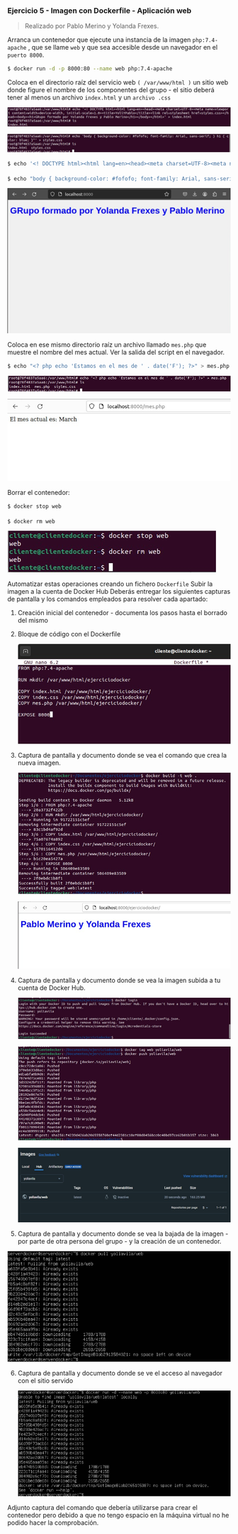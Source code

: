 ### Ejercicio 5 - Imagen con Dockerfile - Aplicación web

> Realizado por Pablo Merino y Yolanda Frexes.

Arranca un contenedor que ejecute una instancia de la imagen `php:7.4-apache` , que se
llame `web` y que sea accesible desde un navegador en el `puerto 8000`.

```bash
$ docker run -d -p 8000:80 --name web php:7.4-apache
```

Coloca en el directorio raíz del servicio web `( /var/www/html )` un sitio web donde figure el
nombre de los componentes del grupo - el sitio deberá tener al menos un archivo
`index.html` y un `archivo .css`

![Imagen de WhatsApp 2024-03-03 a las 19.27.55_fd049c56](./Ejercicio%205.assets/Imagen%20de%20WhatsApp%202024-03-03%20a%20las%2019.27.55_fd049c56.jpg)

![Imagen de WhatsApp 2024-03-03 a las 19.28.10_08677cf9](./Ejercicio%205.assets/Imagen%20de%20WhatsApp%202024-03-03%20a%20las%2019.28.10_08677cf9.jpg)

```bash
$ echo '<! DOCTYPE html><html lang=en><head><meta charset=UTF-8><meta name=viewport content=width=device-width, initial-scale=1.0><title>YoliYPablo</title><link rel=stylesheet href=styles.css></head><body><h1>GRupo formado por Yolanda Frexes y Pablo Merino</h1></body></html>' > index.html

$ echo "body { background-color: #fofofo; font-family: Arial, sans-serif; } h1 { color: blue; }"" > styles.css
```

![image-20240303131021585](./Ejercicio%205.assets/image-20240303131021585.png)

Coloca en ese mismo directorio raíz un archivo llamado `mes.php` que muestre el nombre del
mes actual. Ver la salida del script en el navegador.

```bash
$ echo "<? php echo 'Estamos en el mes de ' . date('F'); ?>" > mes.php
```

![Imagen de WhatsApp 2024-03-03 a las 19.30.15_53bcae89](./Ejercicio%205.assets/Imagen%20de%20WhatsApp%202024-03-03%20a%20las%2019.30.15_53bcae89.jpg)

![Imagen de WhatsApp 2024-03-03 a las 19.33.35_1a74d509](./Ejercicio%205.assets/Imagen%20de%20WhatsApp%202024-03-03%20a%20las%2019.33.35_1a74d509.jpg)

Borrar el contenedor:

```bash
$ docker stop web

$ docker rm web
```

![Imagen de WhatsApp 2024-03-03 a las 19.35.32_14304707](./Ejercicio%205.assets/Imagen%20de%20WhatsApp%202024-03-03%20a%20las%2019.35.32_14304707.jpg)

Automatizar estas operaciones creando un fichero `Dockerfile`
Subir la imagen a la cuenta de Docker Hub
Deberás entregar los siguientes capturas de pantalla y los comandos empleados para resolver cada apartado:

1. Creación inicial del contenedor - documenta los pasos hasta el borrado del mismo

   

2. Bloque de código con el Dockerfile

   ![Imagen de WhatsApp 2024-03-03 a las 19.39.13_7aaf34e1](./Ejercicio%205.assets/Imagen%20de%20WhatsApp%202024-03-03%20a%20las%2019.39.13_7aaf34e1.jpg)

3. Captura de pantalla y documento donde se vea el comando que crea la nueva imagen.

   ![Imagen de WhatsApp 2024-03-03 a las 19.51.10_be2a510d](./Ejercicio%205.assets/Imagen%20de%20WhatsApp%202024-03-03%20a%20las%2019.51.10_be2a510d.jpg)

   ![Imagen de WhatsApp 2024-03-03 a las 19.56.17_a51e313c](./Ejercicio%205.assets/Imagen%20de%20WhatsApp%202024-03-03%20a%20las%2019.56.17_a51e313c.jpg)

4. Captura de pantalla y documento donde se vea la imagen subida a tu cuenta de Docker Hub.

   ![Imagen de WhatsApp 2024-03-03 a las 19.59.40_258a11f5](./Ejercicio%205.assets/Imagen%20de%20WhatsApp%202024-03-03%20a%20las%2019.59.40_258a11f5.jpg)

   ![Imagen de WhatsApp 2024-03-03 a las 20.03.43_fe54ce10](./Ejercicio%205.assets/Imagen%20de%20WhatsApp%202024-03-03%20a%20las%2020.03.43_fe54ce10.jpg)

   ![Imagen de WhatsApp 2024-03-03 a las 20.04.07_d269f2f1](./Ejercicio%205.assets/Imagen%20de%20WhatsApp%202024-03-03%20a%20las%2020.04.07_d269f2f1.jpg)

5. Captura de pantalla y documento donde se vea la bajada de la imagen - por parte de otra
  persona del grupo - y la creación de un contenedor.

  ![image-20240303202503204](./Ejercicio%205.assets/image-20240303202503204.png)

6. Captura de pantalla y documento donde se ve el acceso al navegador con el sitio servido

   ![image-20240303203102354](./Ejercicio%205.assets/image-20240303203102354.png)

Adjunto captura del comando que debería utilizarse para crear el contenedor pero debido a que no tengo espacio en la máquina virtual no he podido hacer la comprobación.